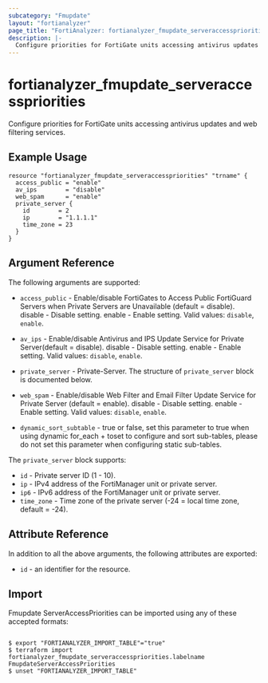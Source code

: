 ```yaml
---
subcategory: "Fmupdate"
layout: "fortianalyzer"
page_title: "FortiAnalyzer: fortianalyzer_fmupdate_serveraccesspriorities"
description: |-
  Configure priorities for FortiGate units accessing antivirus updates and web filtering services.
---
```


# fortianalyzer_fmupdate_serveraccesspriorities
Configure priorities for FortiGate units accessing antivirus updates and web filtering services.

## Example Usage

```hcl
resource "fortianalyzer_fmupdate_serveraccesspriorities" "trname" {
  access_public = "enable"
  av_ips        = "disable"
  web_spam      = "enable"
  private_server {
    id        = 2
    ip        = "1.1.1.1"
    time_zone = 23
  }
}
```

## Argument Reference


The following arguments are supported:


* `access_public` - Enable/disable FortiGates to Access Public FortiGuard Servers when Private Servers are Unavailable (default = disable). disable - Disable setting. enable - Enable setting. Valid values: `disable`, `enable`.

* `av_ips` - Enable/disable Antivirus and IPS Update Service for Private Server(default = disable). disable - Disable setting. enable - Enable setting. Valid values: `disable`, `enable`.

* `private_server` - Private-Server. The structure of `private_server` block is documented below.
* `web_spam` - Enable/disable Web Filter and Email Filter Update Service for Private Server (default = enable). disable - Disable setting. enable - Enable setting. Valid values: `disable`, `enable`.

* `dynamic_sort_subtable` - true or false, set this parameter to true when using dynamic for_each + toset to configure and sort sub-tables, please do not set this parameter when configuring static sub-tables.

The `private_server` block supports:

* `id` - Private server ID (1 - 10).
* `ip` - IPv4 address of the FortiManager unit or private server.
* `ip6` - IPv6 address of the FortiManager unit or private server.
* `time_zone` - Time zone of the private server (-24 = local time zone, default = -24).


## Attribute Reference

In addition to all the above arguments, the following attributes are exported:
* `id` - an identifier for the resource.

## Import

Fmupdate ServerAccessPriorities can be imported using any of these accepted formats:
```

$ export "FORTIANALYZER_IMPORT_TABLE"="true"
$ terraform import fortianalyzer_fmupdate_serveraccesspriorities.labelname FmupdateServerAccessPriorities
$ unset "FORTIANALYZER_IMPORT_TABLE"
```

